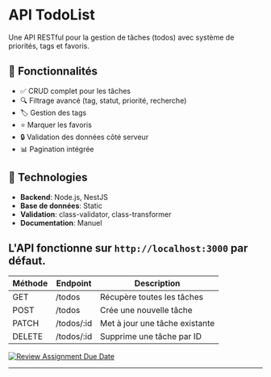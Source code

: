 # API TodoList

Une API RESTful pour la gestion de tâches (todos) avec système de priorités, tags et favoris.

## 📌 Fonctionnalités

- ✅ CRUD complet pour les tâches
- 🔍 Filtrage avancé (tag, statut, priorité, recherche)
- 🏷️ Gestion des tags
- ⭐ Marquer les favoris
- 🔒 Validation des données côté serveur
- 📊 Pagination intégrée

## 🔧 Technologies

- **Backend**: Node.js, NestJS
- **Base de données**: Static
- **Validation**: class-validator, class-transformer
- **Documentation**: Manuel

## L'API fonctionne sur `http://localhost:3000` par défaut.

| Méthode | Endpoint   | Description                    |
| ------- | ---------- | ------------------------------ |
| GET     | /todos     | Récupère toutes les tâches     |
| POST    | /todos     | Crée une nouvelle tâche        |
| PATCH   | /todos/:id | Met à jour une tâche existante |
| DELETE  | /todos/:id | Supprime une tâche par ID      |

[![Review Assignment Due Date](https://classroom.github.com/assets/deadline-readme-button-22041afd0340ce965d47ae6ef1cefeee28c7c493a6346c4f15d667ab976d596c.svg)](https://classroom.github.com/a/0tGge6m5)

---
